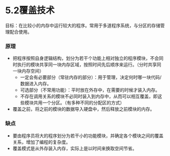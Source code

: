 # 5.2覆盖技术

目标：在比较小的内存中运行较大的程序。常用于多道程序系统，与分区的存储管理配合使用。

### 原理

* 把程序按照自身逻辑结构，划分为若干个功能上相对独立的程序模块，不会同时执行的模块共享同一块内存区域，按照时间先后顺序来运行。（分时共享同一块内存空间）
    * 一定会有必要部分（常驻内存的部分）：用于管理，决定何时哪一块代码/数据进入内存。
    * 可选部分（不常用功能）：平时放在外存中，在需要的时候才装入内存。
    * 不存在调用关系的模块不必同时装入到内存中，从而可以相互覆盖，即这些模块共用一个分区。（有多种不同的分配区的方式）
* 覆盖之前，将之前的模块的数据导入硬盘中，然后释放之前模块的内存。

### 缺点

* 要由程序员将大的程序划分为若干小的功能模块，并确定各个模块之间的覆盖关系，增加了编程的复杂度。
* 覆盖模式是从外存装入内存，实际上是以时间来换取空间节省。